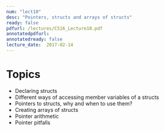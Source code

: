 ```yaml
---
num: "lect10"
desc: "Pointers, structs and arrays of structs"
ready: false
pdfurl: /lectures/CS16_Lecture10.pdf
annotatedpdfurl: 
annotatedready: false
lecture_date:  2017-02-14 
---
```


# Topics
* Declaring structs
* Different ways of accessing member variables of a structs
* Pointers to structs, why and when to use them?
* Creating arrays of structs
* Pointer arithmetic
* Pointer pitfalls

